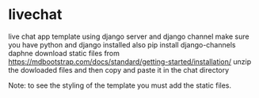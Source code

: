 # livechat
live chat app template using django server and django channel
make sure you have python and django installed
also pip install django-channels daphne
download static files from https://mdbootstrap.com/docs/standard/getting-started/installation/
unzip the dowloaded files and then copy and paste it in the chat directory 

Note: to see the styling of the template you must add the static files.
